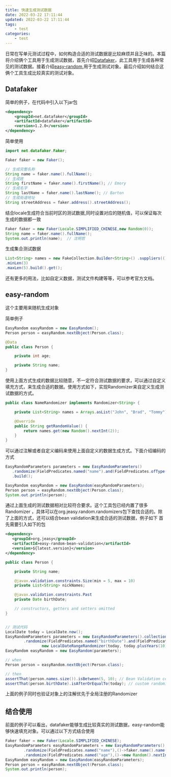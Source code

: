 ```yaml
---
title: 快速生成测试数据
date: 2022-03-22 17:11:44
updated: 2022-03-22 17:11:44
tags:
    - test 
categories:
    - test
---
```


日常在写单元测试过程中，如何构造合适的测试数据是比较麻烦并且乏味的。本篇将介绍俩个工具用于生成测试数据，首先介绍[Datafaker](https://www.datafaker.net/documentation/getting-started/)，此工具用于生成各种常见的测试数据。接着介绍[easy-random](https://github.com/j-easy/easy-random/wiki),用于生成测试对象。最后介绍如何结合这俩个工具生成比较真实的测试对象。

<!-- more -->
## Datafaker

简单的例子，在代码中引入以下jar包

``` xml
<dependency>
    <groupId>net.datafaker</groupId>
    <artifactId>datafaker</artifactId>
    <version>1.2.0</version>
</dependency>
```

简单使用

```java
import net.datafaker.Faker;

Faker faker = new Faker();

// 生成完整名称
String name = faker.name().fullName(); 
// 生成姓
String firstName = faker.name().firstName(); // Emory
// 生成名字
String lastName = faker.name().lastName(); // Barton
// 生成街道地址
String streetAddress = faker.address().streetAddress(); 
```

结合locale生成符合当前时区的测试数据,同时设置对应的随机值，可以保证每次生成的数据都一致

```java
Faker faker = new Faker(Locale.SIMPLIFIED_CHINESE,new Random(0));
String name = faker.name().fullName();
System.out.println(name);  // 沈明哲
```

生成集合测试数据

```java
List<String> names = new FakeCollection.Builder<String>() .suppliers(() -> faker.name().firstName(), () -> faker.name().lastName())
.minLen(3)
.maxLen(5).build().get();
```

还有更多的用法，比如自定义数据，测试文件构建等等，可以参考官方文档。

## easy-random

这个主要用来随机生成对象

简单例子

```java
EasyRandom easyRandom = new EasyRandom();
Person person = easyRandom.nextObject(Person.class);

@Data
public class Person {

    private int age;

    private String name;
}
```

使用上面方式生成的数据比较随意，不一定符合测试数据的要求，可以通过自定义填充方式，来生成合适的数据。使用方式如下，实现Randomizer来自定义生成测试数据的方式。

```java
public class NameRandomizer implements Randomizer<String> {

    private List<String> names = Arrays.asList("John", "Brad", "Tommy");

    @Override
    public String getRandomValue() {
        return names.get(new Random().nextInt(2));
    }
}
```

可以通过注解或者自定义编码来使用上面自定义的数据生成方式。下面介绍编码的方式

``` java
EasyRandomParameters parameters = new EasyRandomParameters()
   .randomize(FieldPredicates.named("name").and(FieldPredicates.ofType(Integer.class)).and(FieldPredicates.inClass(Person.class)), new NameRandomizer())
   .build();

EasyRandom easyRandom = new EasyRandom(easyRandomParameters);
Person person = easyRandom.nextObject(Person.class);
System.out.println(person);
```

通过上面生成的测试数据相对比较符合要求。这个工具包已经内置了很多Randomizer ，具体可以在org.jeasy.random.randomizers包下查找合适的。除了上面的方式，还可以结合bean validation来生成合适的测试数据，例子如下
首先需要引入如下的包

```xml
<dependency>
   <groupId>org.jeasy</groupId>
   <artifactId>easy-random-bean-validation</artifactId>
   <version>${latest.version}</version>
</dependency>
```

``` java
public class Person {

    private String name;

    @javax.validation.constraints.Size(min = 5, max = 10)
    private List<String> nickNames;

    @javax.validation.constraints.Past
    private Date birthDate;

    // constructors, getters and setters omitted
}


// 测试代码
LocalDate today = LocalDate.now();
EasyRandomParameters parameters = new EasyRandomParameters().collectionSizeRange(1, 4)
        .randomize(FieldPredicates.named("birthDate").and(FieldPredicates.inClass(Person.class)),
                new LocalDateRangeRandomizer(today, today.plusYears(10)));
EasyRandom easyRandom = new EasyRandom(parameters);

// when
Person person = easyRandom.nextObject(Person.class);

// then
assertThat(person.names.size()).isBetween(5, 10); // Bean Validation constraint parameters take precedence
assertThat(person.birthDate).isAfterOrEqualTo(today); // custom randomizers take precedence
```

上面的例子同时也验证对象上的注解优先于全局注册的Randomizer

## 结合使用

前面的例子可以看出，datafaker能够生成比较真实的测试数据，easy-random能够快速填充对象。可以通过以下方式结合使用

```java
Faker faker = new Faker(Locale.SIMPLIFIED_CHINESE);
EasyRandomParameters easyRandomParameters = new EasyRandomParameters()
        .randomize(FieldPredicates.named("name"),()->faker.name().name())
        .randomize(FieldPredicates.named("age"),()->new Random().nextInt(100));
EasyRandom easyRandom = new EasyRandom(easyRandomParameters);
Person person = easyRandom.nextObject(Person.class);
System.out.println(person);
```
